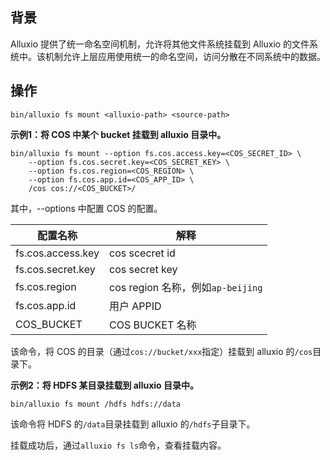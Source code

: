 ## 背景

Alluxio 提供了统一命名空间机制，允许将其他文件系统挂载到 Alluxio 的文件系统中。该机制允许上层应用使用统一的命名空间，访问分散在不同系统中的数据。

## 操作
```
bin/alluxio fs mount <alluxio-path> <source-path>
```

**示例1：将 COS 中某个 bucket 挂载到 alluxio 目录中。**

```
bin/alluxio fs mount --option fs.cos.access.key=<COS_SECRET_ID> \
    --option fs.cos.secret.key=<COS_SECRET_KEY> \
    --option fs.cos.region=<COS_REGION> \
    --option fs.cos.app.id=<COS_APP_ID> \
    /cos cos://<COS_BUCKET>/
```

其中，--options 中配置 COS 的配置。

| 配置名称          | 解释                                   |
| ----------------- | -------------------------------------- |
| fs.cos.access.key | cos scecret id                         |
| fs.cos.secret.key | cos secret key                         |
| fs.cos.region     | cos region 名称，例如`ap-beijing` |
| fs.cos.app.id     | 用户 APPID                              |
| COS_BUCKET        | COS BUCKET 名称                         |

该命令，将 COS 的目录（通过`cos://bucket/xxx`指定）挂载到 alluxio 的`/cos`目录下。 

**示例2：将 HDFS 某目录挂载到 alluxio 目录中。**
```
bin/alluxio fs mount /hdfs hdfs://data
```
该命令将 HDFS 的`/data`目录挂载到 alluxio 的`/hdfs`子目录下。

挂载成功后，通过`alluxio fs ls`命令，查看挂载内容。

